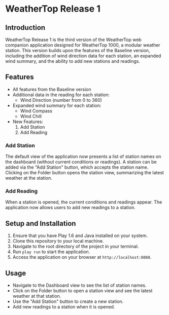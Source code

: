 # WeatherTop Release 1

## Introduction

WeatherTop Release 1 is the third version of the WeatherTop web companion application designed for WeatherTop 1000, a modular weather station. This version builds upon the features of the Baseline version, including the addition of wind direction data for each station, an expanded wind summary, and the ability to add new stations and readings.

## Features

- All features from the Baseline version
- Additional data in the reading for each station:
  - Wind Direction (number from 0 to 360)
- Expanded wind summary for each station:
  - Wind Compass
  - Wind Chill
- New Features:
  1. Add Station
  2. Add Reading

### Add Station

The default view of the application now presents a list of station names on the dashboard (without current conditions or readings). A station can be added via the "Add Station" button, which accepts the station name. Clicking on the Folder button opens the station view, summarizing the latest weather at the station.

### Add Reading

When a station is opened, the current conditions and readings appear. The application now allows users to add new readings to a station.

## Setup and Installation

1. Ensure that you have Play 1.6 and Java installed on your system.
2. Clone this repository to your local machine.
3. Navigate to the root directory of the project in your terminal.
4. Run `play run` to start the application.
5. Access the application on your browser at `http://localhost:8080`.

## Usage

- Navigate to the Dashboard view to see the list of station names.
- Click on the Folder button to open a station view and see the latest weather at that station.
- Use the "Add Station" button to create a new station.
- Add new readings to a station when it is opened.
